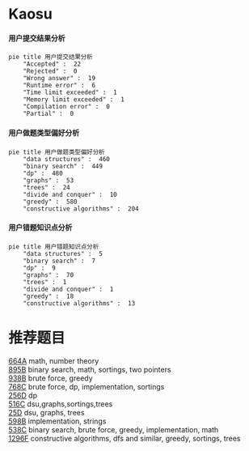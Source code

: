 # Kaosu

<!-- tabs:start -->



#### **用户提交结果分析**

```mermaid
pie title 用户提交结果分析
    "Accepted" :  22
    "Rejected" :  0
    "Wrong answer" :  19
    "Runtime error" :  6
    "Time limit exceeded" :  1
    "Memory limit exceeded" :  1
    "Compilation error" :  0
    "Partial" :  0
```

#### **用户做题类型偏好分析**

```mermaid
pie title 用户做题类型偏好分析
    "data structures" :  460
    "binary search" :  449
    "dp" :  480
    "graphs" :  53
    "trees" :  24
    "divide and conquer" :  10
    "greedy" :  580
    "constructive algorithms" :  204
```
#### **用户错题知识点分析**

```mermaid
pie title 用户错题知识点分析
    "data structures" :  5
    "binary search" :  7
    "dp" :  9
    "graphs" :  70
    "trees" :  1
    "divide and conquer" :  1
    "greedy" :  18
    "constructive algorithms" :  13
```



<!-- tabs:end -->
# 推荐题目
[664A](https://codeforces.com/contest/664/problem/A)		math,
                        number theory		  
[895B](https://codeforces.com/contest/895/problem/B)		binary search,
                        math,
                        sortings,
                        two pointers		  
[938B](https://codeforces.com/contest/938/problem/B)		brute force,
                        greedy		  
[768C](https://codeforces.com/contest/768/problem/C)		brute force,
                        dp,
                        implementation,
                        sortings		  
[256D](https://codeforces.com/contest/256/problem/D)		dp		  
[516C](https://codeforces.com/contest/516/problem/C)		dsu,graphs,sortings,trees		  
[25D](https://codeforces.com/contest/25/problem/D)		dsu,
                        graphs,
                        trees		  
[598B](https://codeforces.com/contest/598/problem/B)		implementation,
                        strings		  
[538C](https://codeforces.com/contest/538/problem/C)		binary search,
                        brute force,
                        greedy,
                        implementation,
                        math		  
[1296F](https://codeforces.com/contest/1296/problem/F)		constructive algorithms,
                        dfs and similar,
                        greedy,
                        sortings,
                        trees		  
